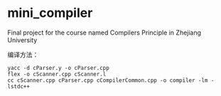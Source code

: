 # mini_compiler
Final project for the course named Compilers Principle in Zhejiang University

编译方法：
```
yacc -d cParser.y -o cParser.cpp
flex -o cScanner.cpp cScanner.l
cc cScanner.cpp cParser.cpp cCompilerCommon.cpp -o compiler -lm -lstdc++
```
